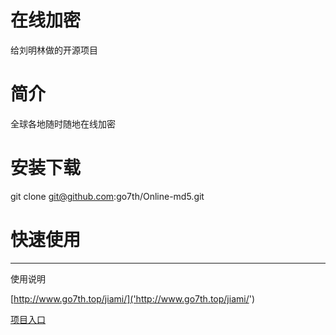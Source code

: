 # 在线加密

给刘明林做的开源项目

# 简介

全球各地随时随地在线加密

# 安装下载

git clone git@github.com:go7th/Online-md5.git

# 快速使用

------

使用说明


[http://www.go7th.top/jiami/]('http://www.go7th.top/jiami/')


[项目入口]('http://www.go7th.top/jiami/')